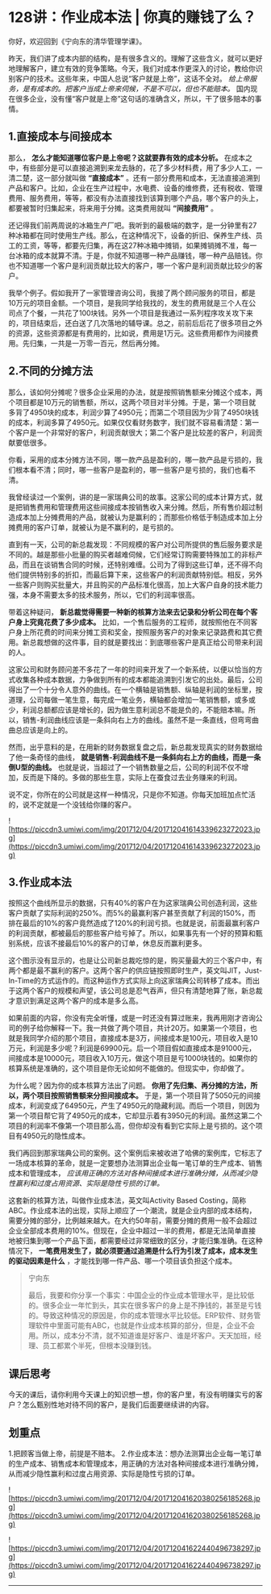 # 128讲：作业成本法 | 你真的赚钱了么？

你好，欢迎回到《宁向东的清华管理学课》。

昨天，我们讲了成本内部的结构，是有很多含义的。理解了这些含义，就可以更好地理解客户，建立有效的竞争策略。今天，我们对成本作更深入的讨论，教给你识别客户的技术。这些年来，中国人总说“客户就是上帝”，这话不全对。 *给上帝服务，是有成本的。把客户当成上帝来伺候，不是不可以，但也不能赔本。* 国内现在很多企业，没有懂“客户就是上帝”这句话的准确含义，所以，干了很多赔本的事情。

## 1.直接成本与间接成本

那么， **怎么才能知道哪位客户是上帝呢？这就要靠有效的成本分析。** 在成本之中，有些部分是可以直接追溯到来龙去脉的，花了多少材料费，用了多少人工，一清二楚，这一部分就叫做 **“直接成本”** 。还有一部分费用和成本，无法直接追溯到产品和客户。比如，企业在生产过程中，水电费、设备的维修费，还有税收、管理费用、服务费用，等等，都没有办法直接找到该算到哪个产品，哪个客户的头上，都要被暂时归集起来，将来用于分摊。这类费用就叫 **“间接费用”** 。

还记得我们前两周说的冰箱生产厂吧。我听到的最极端的数字，是一分钟里有27种冰箱都在同时使用生产线。那么，在这种情况下，设备的折旧、保养生产线、员工的工资，等等，都要先归集，再在这27种冰箱中摊销，如果摊销摊不准，每一台冰箱的成本就算不清。于是，你就不知道哪一种产品赚钱，哪一种产品赔钱。你也不知道哪一个客户是利润贡献比较大的客户，哪一个客户是利润贡献比较少的客户。

我举个例子。假如我开了一家管理咨询公司，我接了两个顾问服务的项目，都是10万元的项目金额。一个项目，是我同学给我找的，发生的费用就是三个人在公司点了个餐，一共花了100块钱。另外一个项目是我通过一系列程序攻关攻下来的，项目结束后，还白送了几次落地的辅导课。总之，前前后后花了很多项目之外的资源，这些资源都是有费用的，比如说，费用是1万元。这些费用都作为间接费用。先归集，一共是一万零一百元，然后再分摊。

## 2.不同的分摊方法

那么，该如何分摊呢？很多企业采用的办法，就是按照销售额来分摊这个成本，两个项目都是10万元的销售额，所以，这两个项目对半分摊。于是，第一个项目就多背了4950块的成本，利润少算了4950元；而第二个项目因为少背了4950块钱的成本，利润多算了4950元。如果仅仅看财务数字，我们就不容易看清楚：第一个客户是一个非常好的客户，利润贡献很大；第二个客户是比较差的客户，利润贡献要低很多。

你看，采用的成本分摊方法不同，哪一款产品是盈利的，哪一款产品是亏损的，我们根本看不清；同时，哪一些客户是盈利的，哪一些客户是亏损的，我们也看不清。

我曾经读过一个案例，讲的是一家瑞典公司的故事。这家公司的成本计算方式，就是把销售费用和管理费用这些间接成本按销售收入来分摊。然后，所有售价超过制造成本加上分摊费用的产品，就被认为是赢利的；而那些价格低于制造成本加上分摊费用的客户订单，就被认为是不赢利的，是亏损的。

直到有一天，公司的新总裁发现：不同规模的客户对公司所提供的售后服务要求是不同的。越是那些小批量的购买者越难伺候，它们经常订购需要特殊加工的非标产品，而且在谈销售合同的时候，还特别难缠。公司为了得到这些订单，还不得不向他们提供特别多的折扣，而最后算下来，这些客户的利润贡献特别低。相反，另外一些客户则购买批量大，并且购买的产品标准化很高，加上大客户自身的技术能力强，本身不需要太多的技术服务，所以，它们的利润率很高。

带着这种疑问， **新总裁觉得需要一种新的核算方法来去记录和分析公司在每个客户身上究竟花费了多少成本。** 比如，一个售后服务的工程师，就按照他在不同客户身上所花费的时间来分摊工资和奖金，按照服务客户的对象来记录路费和其它费用。新总裁想做的这件事，目的就是要找出：到底哪些客户是真正给公司带来利润的人。

这家公司和财务顾问差不多花了一年的时间来开发了一个新系统，以便以恰当的方式收集各种成本数据，力争做到所有的成本都能追溯到引发它的出处。最后，公司得出了一个十分令人意外的曲线。在一个横轴是销售额、纵轴是利润的坐标里，按道理，公司每做一笔生意，每完成一笔业务，横轴都会增加一笔销售额，或多或少，利润总额都应该是增长的，因为做生意利润总不能是负的，不能赔本嘛。所以，销售-利润曲线应该是一条斜向右上方的曲线。虽然不是一条直线，但弯弯曲曲总应该是向上的。

然而，出乎意料的是，在用新的财务数据复盘之后，新总裁发现真实的财务数据给了他一条奇怪的曲线， **就是销售-利润曲线不是一条斜向右上方的曲线，而是一条倒U型的曲线。** 也就是说，当超过了一个销售数量之后，公司的利润不仅不增加，反而是下降的。多做的那些生意，实际上在蚕食过去业务赚来的利润。

说不定，你所在的公司就是这样一种情况，只是你不知道。你每天加班加点忙活的，说不定就是一个没钱给你赚的客户。

![https://piccdn3.umiwi.com/img/201712/04/201712041614339623272023.jpg](https://piccdn3.umiwi.com/img/201712/04/201712041614339623272023.jpg)

## 3.作业成本法

按照这个曲线所显示的数据，只有40%的客户在为这家瑞典公司创造利润，这些客户贡献了实际利润的250%。而5%的最赢利客户甚至贡献了利润的150%，而排在最后的10%的客户竟然造成了120%的利润亏损。也就是说，前面最赢利客户的利润贡献，都被最后的那些客户给亏掉了。所以，如果事先有一个好的预算和甄别系统，应该不接最后10%的客户的订单，休息反而赢利更多。

这个图示没有显示的，也是让公司新总裁吃惊的是，购买量最大的三个客户中，有两个都是最不赢利的客户。这两个客户的供应链按照即时生产，英文叫JIT，Just-In-Time的方式运作的。而这种运作方式实际上向这家瑞典公司转移了成本。而出于这两个客户的规模和声望，该公司总是忍气吞声，但只有清楚地算了账，新总裁才意识到满足这两个客户的成本是多么高。

如果前面的内容，你没有完全听懂，或是一时还没有算过账来，我再用刚才咨询公司的例子给你解释一下。我一共做了两个项目，共计20万。如果第一个项目，也就是我同学介绍的那个项目，直接成本是3万，间接成本是100元，项目收入是10万元，利润是多少呢？利润是69900元。后一个项目假如直接成本是91000元，间接成本是10000元，项目收入10万元，做这个项目是亏1000块钱的。如果你的核算系统是准确的，这个项目是你无论如何不能做的。但现实中，你却做了。

为什么呢？因为你的成本核算方法出了问题。 **你用了先归集、再分摊的方法，所以，两个项目按照销售额来分担间接成本。** 于是，第一个项目背了5050元的间接成本，利润变成了64950元，产生了4950元的隐藏利润。而后一个项目，则因为第一个项目帮它背了4950元的成本，它却显示着有3950元的利润。虽然这第二个项目的利润率不像第一个项目那么高，但你却没有看到它实际上是亏损的。这个项目有4950元的隐性成本。

我们再回到那家瑞典公司的案例。这个案例后来被收进了哈佛的案例库，它标志了一场成本核算的革命，就是一定要想办法测算出企业每一笔订单的生产成本、销售成本和管理成本， *应该用正确的方法对各种间接成本进行准确分摊，从而减少隐性赢利和过度占用资源、实际是隐性亏损的订单。*

这套新的核算方法，叫做作业成本法，英文叫Activity Based Costing，简称ABC。作业成本法的出现，实际上顺应了一个潮流，就是企业内部的成本结构，需要分摊的部分，比例越来越大。在大约50年前，需要分摊的费用一般不会超过企业全部成本费用的10%。但现在，企业中超过一半的费用，都是无法简单直接地被归集到哪一个产品下面，都需要经过非常细致的区分，才能归集准确。在这种情况下， **一笔费用发生了，就必须要通过追溯是什么行为引发了成本，成本发生的驱动因素是什么** ，才能找到哪一件产品、哪一个项目该负担这个成本。

> 宁向东
> 
> 最后，我要和你分享一个事实：中国企业的作业成本管理水平，是比较低的。很多企业一年忙到头，其实在很多客户的身上是不挣钱的，甚至是亏钱的。导致这种情况的原因是，你的成本管理水平比较低。ERP软件、财务管理软件中里面可能有ABC，也就是作业成本核算的部分，但是，企业不会用。所以，成本分不清，就不知道谁是好客户、谁是坏客户。天天加班，经理、员工都累个半死，但根本没赚到钱。

## 课后思考

今天的课后，请你利用今天课上的知识想一想，你的客户里，有没有明赚实亏的客户？怎么甄别性地对待不同的客户，是我们后面要继续讲的内容。

## 划重点

1.把顾客当做上帝，前提是不赔本。
2.作业成本法：想办法测算出企业每一笔订单的生产成本、销售成本和管理成本，用正确的方法对各种间接成本进行准确分摊，从而减少隐性赢利和过度占用资源、实际是隐性亏损的订单。


![https://piccdn3.umiwi.com/img/201712/04/201712041620380256185268.jpg](https://piccdn3.umiwi.com/img/201712/04/201712041620380256185268.jpg)

![https://piccdn3.umiwi.com/img/201712/04/201712041622440496738297.jpg](https://piccdn3.umiwi.com/img/201712/04/201712041622440496738297.jpg)

---
